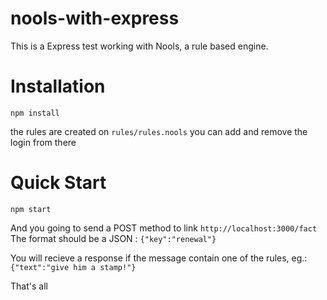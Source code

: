 # nools-with-express
This is a Express test working with Nools, a rule based engine.

# Installation

```
npm install
```

the rules are created on `rules/rules.nools` you can add and remove the login from there

# Quick Start

```
npm start
```

And you going to send a POST method to link `http://localhost:3000/fact`
The format should be a JSON : `{"key":"renewal"}`

You will recieve a response if the message contain one of the rules,
eg.: `{"text":"give him a stamp!"}`

That's all
